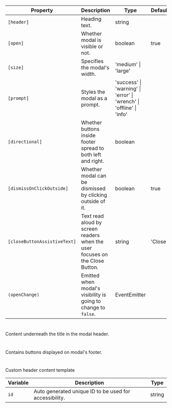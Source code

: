 # <ngl-modal>

| Property | Description | Type | Default |
| -------- | ----------- | ---- | ------- |
| `[header]` | Heading text. | string | |
| `[open]` | Whether modal is visible or not. | boolean | true |
| `[size]` | Specifies the modal's width. | 'medium' \| 'large' | |
| `[prompt]` | Styles the modal as a prompt. | 'success' \| 'warning' \| 'error' \| 'wrench' \| 'offline' \| 'info' | |
| `[directional]` | Whether buttons inside footer spread to both left and right. | boolean | |
| `[dismissOnClickOutside]` | Whether modal can be dismissed by clicking outside of it. | boolean | true |
| `[closeButtonAssistiveText]` | Text read aloud by screen readers when the user focuses on the Close Button. | string | 'Close' |
| `(openChange)` | Emitted when modal's visibility is going to change to `false`. | EventEmitter<boolean> | |

# <ng-template nglModalTagline>
  
Content underneath the title in the modal header.

# <ng-template nglModalFooter>

Contains buttons displayed on modal's footer.

# <ng-template nglModalHeader>

Custom header content template

| Variable | Description | Type |
| -------- | ----------- | ---- |
| `id` | Auto generated unique ID to be used for accessibility. | string |
